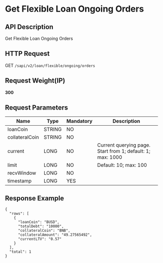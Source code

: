 # Get Flexible Loan Ongoing Orders

## API Description​

Get Flexible Loan Ongoing Orders

## HTTP Request​

GET `/sapi/v2/loan/flexible/ongoing/orders`

## Request Weight(IP)​

**300**

## Request Parameters​

| Name | Type | Mandatory | Description |
| --- | --- | --- | --- |
| loanCoin | STRING | NO |  |
| collateralCoin | STRING | NO |  |
| current | LONG | NO | Current querying page. Start from 1; default: 1; max: 1000 |
| limit | LONG | NO | Default: 10; max: 100 |
| recvWindow | LONG | NO |  |
| timestamp | LONG | YES |  |

## Response Example​

```
{  
  "rows": [  
    {  
      "loanCoin": "BUSD",  
      "totalDebt": "10000",  
      "collateralCoin": "BNB",  
      "collateralAmount": "49.27565492",  
      "currentLTV": "0.57"  
    }  
  ],  
  "total": 1  
}
```

